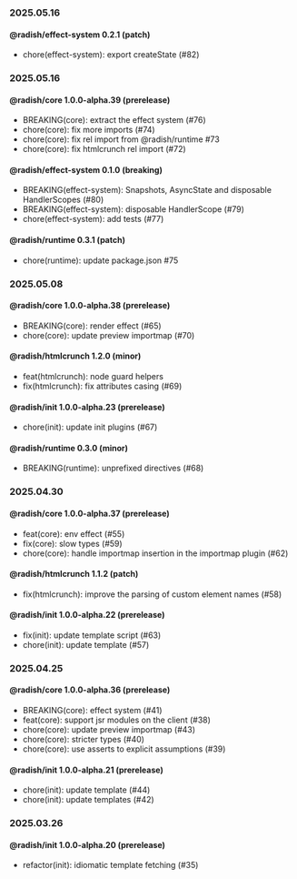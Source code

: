 ### 2025.05.16

#### @radish/effect-system 0.2.1 (patch) 
- chore(effect-system): export createState (#82)

### 2025.05.16

#### @radish/core 1.0.0-alpha.39 (prerelease)
- BREAKING(core): extract the effect system (#76)
- chore(core): fix more imports (#74)
- chore(core): fix rel import from @radish/runtime #73
- chore(core): fix htmlcrunch rel import (#72)

#### @radish/effect-system 0.1.0 (breaking)
- BREAKING(effect-system): Snapshots, AsyncState and disposable HandlerScopes (#80)
- BREAKING(effect-system): disposable HandlerScope (#79)
- chore(effect-system): add tests (#77)

#### @radish/runtime 0.3.1 (patch)
- chore(runtime): update package.json #75

### 2025.05.08

#### @radish/core 1.0.0-alpha.38 (prerelease)
- BREAKING(core): render effect (#65)
- chore(core): update preview importmap (#70)

#### @radish/htmlcrunch 1.2.0 (minor)
- feat(htmlcrunch): node guard helpers
- fix(htmlcrunch): fix attributes casing (#69)

#### @radish/init 1.0.0-alpha.23 (prerelease)
- chore(init): update init plugins (#67)

#### @radish/runtime 0.3.0 (minor)
- BREAKING(runtime): unprefixed directives (#68)

### 2025.04.30

#### @radish/core 1.0.0-alpha.37 (prerelease)
- feat(core): env effect (#55)
- fix(core): slow types (#59)
- chore(core): handle importmap insertion in the importmap plugin (#62)

#### @radish/htmlcrunch 1.1.2 (patch)
- fix(htmlcrunch): improve the parsing of custom element names (#58)

#### @radish/init 1.0.0-alpha.22 (prerelease)
- fix(init): update template script (#63)
- chore(init): update template (#57)

### 2025.04.25

#### @radish/core 1.0.0-alpha.36 (prerelease)
- BREAKING(core): effect system (#41)
- feat(core): support jsr modules on the client (#38)
- chore(core): update preview importmap (#43)
- chore(core): stricter types (#40)
- chore(core): use asserts to explicit assumptions (#39)

#### @radish/init 1.0.0-alpha.21 (prerelease)
- chore(init): update template (#44)
- chore(init): update templates (#42)

### 2025.03.26

#### @radish/init 1.0.0-alpha.20 (prerelease)
- refactor(init): idiomatic template fetching (#35)

